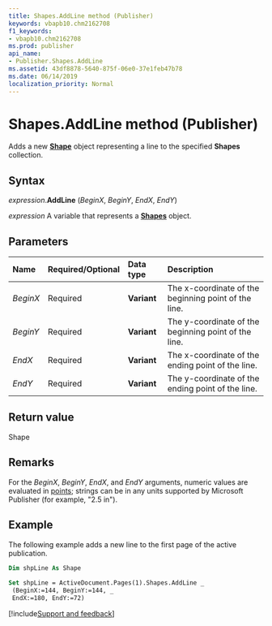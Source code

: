 ```yaml
---
title: Shapes.AddLine method (Publisher)
keywords: vbapb10.chm2162708
f1_keywords:
- vbapb10.chm2162708
ms.prod: publisher
api_name:
- Publisher.Shapes.AddLine
ms.assetid: 43df8878-5640-875f-06e0-37e1feb47b78
ms.date: 06/14/2019
localization_priority: Normal
---
```



# Shapes.AddLine method (Publisher)

Adds a new **[Shape](Publisher.Shape.md)** object representing a line to the specified **Shapes** collection.


## Syntax

_expression_.**AddLine** (_BeginX_, _BeginY_, _EndX_, _EndY_)

_expression_ A variable that represents a **[Shapes](Publisher.Shapes.md)** object.


## Parameters

|Name|Required/Optional|Data type|Description|
|:-----|:-----|:-----|:-----|
|_BeginX_|Required| **Variant**|The x-coordinate of the beginning point of the line.|
|_BeginY_|Required| **Variant**|The y-coordinate of the beginning point of the line.|
|_EndX_|Required| **Variant**|The x-coordinate of the ending point of the line.|
|_EndY_|Required| **Variant**|The y-coordinate of the ending point of the line.|

## Return value

Shape


## Remarks

For the _BeginX_, _BeginY_, _EndX_, and _EndY_ arguments, numeric values are evaluated in [points](../language/glossary/vbe-glossary.md#point); strings can be in any units supported by Microsoft Publisher (for example, "2.5 in").


## Example

The following example adds a new line to the first page of the active publication.

```vb
Dim shpLine As Shape 
 
Set shpLine = ActiveDocument.Pages(1).Shapes.AddLine _ 
 (BeginX:=144, BeginY:=144, _ 
 EndX:=180, EndY:=72) 

```

[!include[Support and feedback](~/includes/feedback-boilerplate.md)]